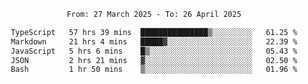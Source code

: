 <div align="center">
<p style="text-align: center;">
<!--START_SECTION:waka-->

```txt
From: 27 March 2025 - To: 26 April 2025

TypeScript   57 hrs 39 mins  ███████████████▒░░░░░░░░░   61.25 %
Markdown     21 hrs 4 mins   █████▓░░░░░░░░░░░░░░░░░░░   22.39 %
JavaScript   5 hrs 6 mins    █▒░░░░░░░░░░░░░░░░░░░░░░░   05.43 %
JSON         2 hrs 21 mins   ▓░░░░░░░░░░░░░░░░░░░░░░░░   02.50 %
Bash         1 hr 50 mins    ▒░░░░░░░░░░░░░░░░░░░░░░░░   01.96 %
```

<!--END_SECTION:waka-->
</p>
</div>
